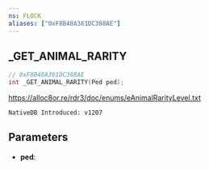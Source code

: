 ```yaml
---
ns: FLOCK
aliases: ["0xF8B48A361DC388AE"]
---
```

## _GET_ANIMAL_RARITY

```c
// 0xF8B48A361DC388AE
int _GET_ANIMAL_RARITY(Ped ped);
```

https://alloc8or.re/rdr3/doc/enums/eAnimalRarityLevel.txt

```
NativeDB Introduced: v1207
```

## Parameters
* **ped**:
